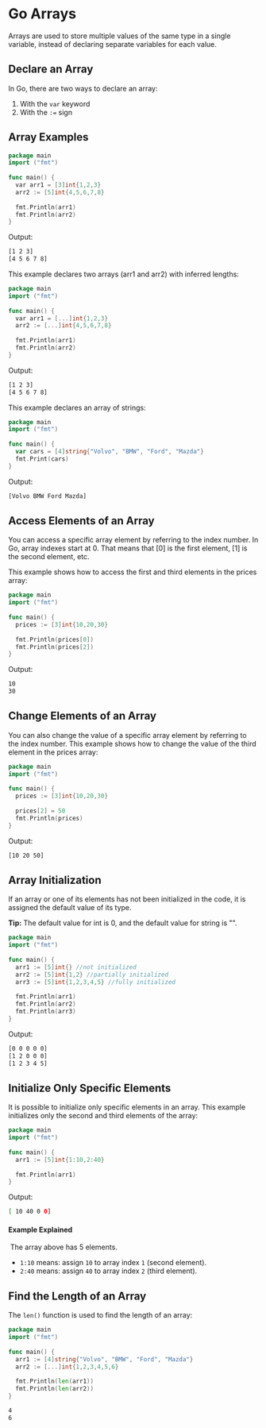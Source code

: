 # Go Arrays

Arrays are used to store multiple values of the same type in a single variable, instead of declaring separate variables for each value.

## Declare an Array

In Go, there are two ways to declare an array:

1. With the `var` keyword
2. With the `:=` sign

## Array Examples

```go
package main  
import ("fmt")  
  
func main() {  
  var arr1 = [3]int{1,2,3}  
  arr2 := [5]int{4,5,6,7,8}  
  
  fmt.Println(arr1)  
  fmt.Println(arr2)  
}
```

Output:
```Bash
[1 2 3]
[4 5 6 7 8]
```


This example declares two arrays (arr1 and arr2) with inferred lengths:

```go
package main  
import ("fmt")  
  
func main() {  
  var arr1 = [...]int{1,2,3}  
  arr2 := [...]int{4,5,6,7,8}  
  
  fmt.Println(arr1)  
  fmt.Println(arr2)  
}
```

Output:
```Bash
[1 2 3]
[4 5 6 7 8]
```

This example declares an array of strings:

```go
package main  
import ("fmt")  
  
func main() {  
  var cars = [4]string{"Volvo", "BMW", "Ford", "Mazda"}  
  fmt.Print(cars)  
}
```

Output:
```Bash
[Volvo BMW Ford Mazda]
```

## Access Elements of an Array

You can access a specific array element by referring to the index number.
In Go, array indexes start at 0. That means that [0] is the first element, [1] is the second element, etc.

This example shows how to access the first and third elements in the prices array:

```go
package main  
import ("fmt")  
  
func main() {  
  prices := [3]int{10,20,30}  
  
  fmt.Println(prices[0])  
  fmt.Println(prices[2])  
}
```

Output:

```Bash
10
30
```

## Change Elements of an Array

You can also change the value of a specific array element by referring to the index number.
This example shows how to change the value of the third element in the prices array:

```go
package main  
import ("fmt")  
  
func main() {  
  prices := [3]int{10,20,30}  
  
  prices[2] = 50  
  fmt.Println(prices)  
}
```

Output:

```bash
[10 20 50]
```

## Array Initialization

If an array or one of its elements has not been initialized in the code, it is assigned the default value of its type.

**Tip:** The default value for int is 0, and the default value for string is "".

```go
package main  
import ("fmt")  
  
func main() {  
  arr1 := [5]int{} //not initialized  
  arr2 := [5]int{1,2} //partially initialized  
  arr3 := [5]int{1,2,3,4,5} //fully initialized  
  
  fmt.Println(arr1)  
  fmt.Println(arr2)  
  fmt.Println(arr3)  
}
```

Output: 

```Bash
[0 0 0 0 0]
[1 2 0 0 0]
[1 2 3 4 5]
```

## Initialize Only Specific Elements

It is possible to initialize only specific elements in an array. This example initializes only the second and third elements of the array:

```go
package main  
import ("fmt")  
  
func main() {  
  arr1 := [5]int{1:10,2:40}  
  
  fmt.Println(arr1)  
}
```

Output:

```Bash
[ 10 40 0 0]
```

#### Example Explained

 The array above has 5 elements.

- `1:10` means: assign `10` to array index `1` (second element).
- `2:40` means: assign `40` to array index `2` (third element).

## Find the Length of an Array

The `len()` function is used to find the length of an array:

```go
package main  
import ("fmt")  
  
func main() {  
  arr1 := [4]string{"Volvo", "BMW", "Ford", "Mazda"}  
  arr2 := [...]int{1,2,3,4,5,6}  
  
  fmt.Println(len(arr1))  
  fmt.Println(len(arr2))  
}
```

```Bash
4
6
```